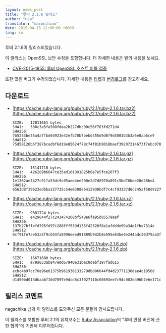 ```yaml
---
layout: news_post
title: "루비 2.1.6 릴리스"
author: "usa"
translator: "marocchino"
date: 2015-04-13 12:00:00 +0000
lang: ko
---
```


루비 2.1.6이 릴리스되었습니다.

이 릴리스는 OpenSSL 보안 수정을 포함합니다.
더 자세한 내용은 밑의 내용을 보세요.

* [CVE-2015-1855: 루비 OpenSSL 호스트 이름 검증](https://www.ruby-lang.org/ko/news/2015/04/13/ruby-openssl-hostname-matching-vulnerability/)

또한 많은 버그가 수정되었습니다.
자세한 내용은 [티켓](https://bugs.ruby-lang.org/projects/ruby-21/issues?set_filter=1&amp;status_id=5)과
[변경로그](https://svn.ruby-lang.org/repos/ruby/tags/v2_1_6/ChangeLog)를 참고하세요.

## 다운로드

* [https://cache.ruby-lang.org/pub/ruby/2.1/ruby-2.1.6.tar.bz2](https://cache.ruby-lang.org/pub/ruby/2.1/ruby-2.1.6.tar.bz2)

      SIZE:   12011651 bytes
      SHA1:   380c3a5fa508fdaa2b227dbc00c56f703fd271d4
      SHA256: 7b5233be35a4a7fbd64923e42efb70b7bebd455d9d6f9d4001b3b3a6e0aa6ce9
      SHA512: 75d58120b5f387bcadbf6d19e85624f78c74f81b9018baef39207214673f7ebc0700ab31145acd88b4071c896ba8e1302a29c90955bcf5f8c863634125022aa6

* [https://cache.ruby-lang.org/pub/ruby/2.1/ruby-2.1.6.tar.gz](https://cache.ruby-lang.org/pub/ruby/2.1/ruby-2.1.6.tar.gz)

      SIZE:   15141710 bytes
      SHA1:   426289b6647ce35ad101091825b6e7e5fce207f3
      SHA256: 1e1362ae7427c91fa53dc9c05aee4ee200e2d7d8970a891c5bd76bee28d28be4
      SHA512: 6563d8f39623ed5ba227725c54e630886412938bdf7c4cf03337d6c245af58d92274a098ea0e03bfd0e94970f4ee82909c366ae81db4b9317c10b92167bfc46d

* [https://cache.ruby-lang.org/pub/ruby/2.1/ruby-2.1.6.tar.xz](https://cache.ruby-lang.org/pub/ruby/2.1/ruby-2.1.6.tar.xz)

      SIZE:   9381724 bytes
      SHA1:   e429644f27c243474268bf548e6fa95d05579aaf
      SHA256: 137b27bffefd795fd97c288fff539d135f42320f8a1afddde99a34e1fbe7314e
      SHA512: 0cf91fe7ae53a3f9c034fa5996eeed91889b942b8e595e84be4e244adc30d79aa3f540cc6f657982715069dfb14af20786557689d9a8fe4bbfc66280e84dd6cf

* [https://cache.ruby-lang.org/pub/ruby/2.1/ruby-2.1.6.zip](https://cache.ruby-lang.org/pub/ruby/2.1/ruby-2.1.6.zip)

      SIZE:   16671680 bytes
      SHA1:   e79a033ab847e0d67940e31bac0debf197fad615
      SHA256: ecbc4b97cc78e96e01375b961936133279db806044fd4d23771136dae4c1056d
      SHA512: d1450bd013dbaabf10d7097e9dcd8c3f027110c08693ee7c94c002ea96b7e6e171c951b8b1ca3971b7f89e05b15df00ec56a006f9393889ae7f8045e9b328fad

## 릴리스 코멘트

nagachika 님과 이 릴리스를 도와주신 모든 분들께 감사드립니다.

이 릴리스를 포함한 루비 2.1의 유지보수는 [Ruby Association](http://www.ruby.or.jp/)의 "루비 안정 버전에 관한 협의"에 기반해 이루어집니다.
